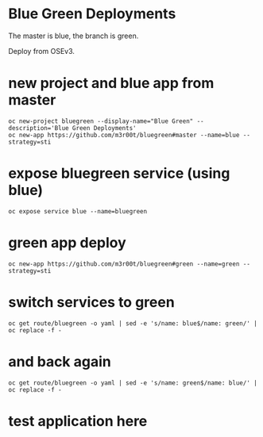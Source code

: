 Blue Green Deployments
======================

The master is blue, the branch is green.

Deploy from OSEv3.

new project and blue app from master
====================================

    oc new-project bluegreen --display-name="Blue Green" --description='Blue Green Deployments'
    oc new-app https://github.com/m3r00t/bluegreen#master --name=blue --strategy=sti

expose bluegreen service (using blue)
=====================================

    oc expose service blue --name=bluegreen

green app deploy
================

    oc new-app https://github.com/m3r00t/bluegreen#green --name=green --strategy=sti

switch services to green
========================

    oc get route/bluegreen -o yaml | sed -e 's/name: blue$/name: green/' | oc replace -f -

and back again
==============

    oc get route/bluegreen -o yaml | sed -e 's/name: green$/name: blue/' | oc replace -f -

test application here
=====================

